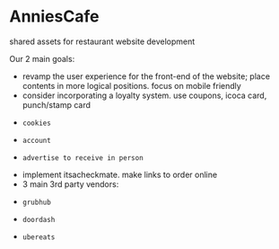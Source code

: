 # AnniesCafe
shared assets for restaurant website development

Our 2 main goals:
 - revamp the user experience for the front-end of the website; place contents in more logical positions. focus on mobile friendly
 -   consider incorporating a loyalty system. use coupons, icoca card, punch/stamp card
 -     cookies
 -     account
 -     advertise to receive in person
 - implement itsacheckmate. make links to order online 
 -   3 main 3rd party vendors:
 -     grubhub
 -     doordash
 -     ubereats
